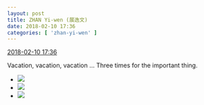 ```yaml
---
layout: post
title: ZHAN Yi-wen (展逸文)
date: 2018-02-10 17:36
categories: [ 'zhan-yi-wen' ]
---
```


<div class="weibo-info">
  <a href="https://weibo.com/6108090526/G2uhceKBu">2018-02-10 17:36</a>
</div>

Vacation, vacation, vacation … Three times for the important thing.

<!-- more -->

<ul class="weibo-pic-list-1">
  <li class="weibo-pic">
    <a href="https://wx4.sinaimg.cn/mw690/006FmVn8ly1fobhipm1atj30qo0zkgsf.jpg"><img src="https://wx4.sinaimg.cn/thumb150/006FmVn8ly1fobhipm1atj30qo0zkgsf.jpg"/></a>
  </li>
  <li class="weibo-pic">
    <a href="https://wx1.sinaimg.cn/mw690/006FmVn8ly1fobhior8cfj30qo0zkn3z.jpg"><img src="https://wx1.sinaimg.cn/thumb150/006FmVn8ly1fobhior8cfj30qo0zkn3z.jpg"/></a>
  </li>
  <li class="weibo-pic">
    <a href="https://wx3.sinaimg.cn/mw690/006FmVn8ly1fobhiq1i2kj30qo0zk45i.jpg"><img src="https://wx3.sinaimg.cn/thumb150/006FmVn8ly1fobhiq1i2kj30qo0zk45i.jpg"/></a>
  </li>
</ul>
